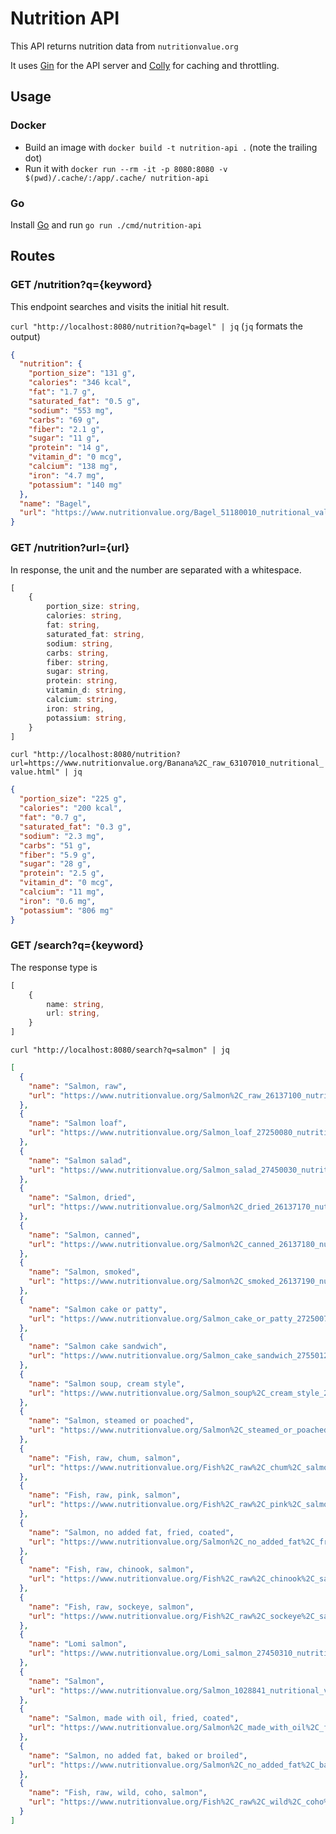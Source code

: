 # Nutrition API
This API returns nutrition data from `nutritionvalue.org`

It uses [Gin](https://github.com/gin-gonic/gin) for the API server and [Colly](https://github.com/gocolly/colly) for caching and throttling.

## Usage
### Docker
* Build an image with `docker build -t nutrition-api .` (note the trailing dot)
* Run it with `docker run --rm -it -p 8080:8080 -v $(pwd)/.cache/:/app/.cache/ nutrition-api`

### Go
Install [Go](https://go.dev/) and run `go run ./cmd/nutrition-api`

## Routes
###  GET /nutrition?q={keyword}
This endpoint searches and visits the initial hit result.

`curl "http://localhost:8080/nutrition?q=bagel" | jq` (`jq` formats the output)
```json
{
  "nutrition": {
    "portion_size": "131 g",
    "calories": "346 kcal",
    "fat": "1.7 g",
    "saturated_fat": "0.5 g",
    "sodium": "553 mg",
    "carbs": "69 g",
    "fiber": "2.1 g",
    "sugar": "11 g",
    "protein": "14 g",
    "vitamin_d": "0 mcg",
    "calcium": "138 mg",
    "iron": "4.7 mg",
    "potassium": "140 mg"
  },
  "name": "Bagel",
  "url": "https://www.nutritionvalue.org/Bagel_51180010_nutritional_value.html"
}
```



###  GET /nutrition?url={url}
In response, the unit and the number are separated with a whitespace.
```typescript
[
    {
        portion_size: string,
        calories: string,
        fat: string,
        saturated_fat: string,
        sodium: string,
        carbs: string,
        fiber: string,
        sugar: string,
        protein: string,
        vitamin_d: string,
        calcium: string,
        iron: string,
        potassium: string,
    }
]
```

`curl "http://localhost:8080/nutrition?url=https://www.nutritionvalue.org/Banana%2C_raw_63107010_nutritional_value.html" | jq`
```json
{
  "portion_size": "225 g",
  "calories": "200 kcal",
  "fat": "0.7 g",
  "saturated_fat": "0.3 g",
  "sodium": "2.3 mg",
  "carbs": "51 g",
  "fiber": "5.9 g",
  "sugar": "28 g",
  "protein": "2.5 g",
  "vitamin_d": "0 mcg",
  "calcium": "11 mg",
  "iron": "0.6 mg",
  "potassium": "806 mg"
}
```


###  GET /search?q={keyword}
The response type is
```typescript
[
    {
        name: string,
        url: string,
    }
]
```

`curl "http://localhost:8080/search?q=salmon" | jq`
```json
[
  {
    "name": "Salmon, raw",
    "url": "https://www.nutritionvalue.org/Salmon%2C_raw_26137100_nutritional_value.html"
  },
  {
    "name": "Salmon loaf",
    "url": "https://www.nutritionvalue.org/Salmon_loaf_27250080_nutritional_value.html"
  },
  {
    "name": "Salmon salad",
    "url": "https://www.nutritionvalue.org/Salmon_salad_27450030_nutritional_value.html"
  },
  {
    "name": "Salmon, dried",
    "url": "https://www.nutritionvalue.org/Salmon%2C_dried_26137170_nutritional_value.html"
  },
  {
    "name": "Salmon, canned",
    "url": "https://www.nutritionvalue.org/Salmon%2C_canned_26137180_nutritional_value.html"
  },
  {
    "name": "Salmon, smoked",
    "url": "https://www.nutritionvalue.org/Salmon%2C_smoked_26137190_nutritional_value.html"
  },
  {
    "name": "Salmon cake or patty",
    "url": "https://www.nutritionvalue.org/Salmon_cake_or_patty_27250070_nutritional_value.html"
  },
  {
    "name": "Salmon cake sandwich",
    "url": "https://www.nutritionvalue.org/Salmon_cake_sandwich_27550120_nutritional_value.html"
  },
  {
    "name": "Salmon soup, cream style",
    "url": "https://www.nutritionvalue.org/Salmon_soup%2C_cream_style_28355350_nutritional_value.html"
  },
  {
    "name": "Salmon, steamed or poached",
    "url": "https://www.nutritionvalue.org/Salmon%2C_steamed_or_poached_26137160_nutritional_value.html"
  },
  {
    "name": "Fish, raw, chum, salmon",
    "url": "https://www.nutritionvalue.org/Fish%2C_raw%2C_chum%2C_salmon_nutritional_value.html"
  },
  {
    "name": "Fish, raw, pink, salmon",
    "url": "https://www.nutritionvalue.org/Fish%2C_raw%2C_pink%2C_salmon_nutritional_value.html"
  },
  {
    "name": "Salmon, no added fat, fried, coated",
    "url": "https://www.nutritionvalue.org/Salmon%2C_no_added_fat%2C_fried%2C_coated_26137143_nutritional_value.html"
  },
  {
    "name": "Fish, raw, chinook, salmon",
    "url": "https://www.nutritionvalue.org/Fish%2C_raw%2C_chinook%2C_salmon_nutritional_value.html"
  },
  {
    "name": "Fish, raw, sockeye, salmon",
    "url": "https://www.nutritionvalue.org/Fish%2C_raw%2C_sockeye%2C_salmon_nutritional_value.html"
  },
  {
    "name": "Lomi salmon",
    "url": "https://www.nutritionvalue.org/Lomi_salmon_27450310_nutritional_value.html"
  },
  {
    "name": "Salmon",
    "url": "https://www.nutritionvalue.org/Salmon_1028841_nutritional_value.html"
  },
  {
    "name": "Salmon, made with oil, fried, coated",
    "url": "https://www.nutritionvalue.org/Salmon%2C_made_with_oil%2C_fried%2C_coated_26137140_nutritional_value.html"
  },
  {
    "name": "Salmon, no added fat, baked or broiled",
    "url": "https://www.nutritionvalue.org/Salmon%2C_no_added_fat%2C_baked_or_broiled_26137123_nutritional_value.html"
  },
  {
    "name": "Fish, raw, wild, coho, salmon",
    "url": "https://www.nutritionvalue.org/Fish%2C_raw%2C_wild%2C_coho%2C_salmon_nutritional_value.html"
  }
]
```

